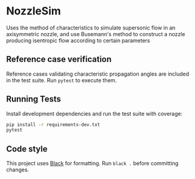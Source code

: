 # NozzleSim
Uses the method of characteristics to simulate supersonic flow in an axisymmetric nozzle, and use Busemann's method to construct a nozzle producing isentropic flow according to certain parameters

## Reference case verification

Reference cases validating characteristic propagation angles are included in the
test suite.  Run ``pytest`` to execute them.

## Running Tests

Install development dependencies and run the test suite with coverage:

```bash
pip install -r requirements-dev.txt
pytest
```

## Code style

This project uses [Black](https://black.readthedocs.io/) for formatting. Run
``black .`` before committing changes.
